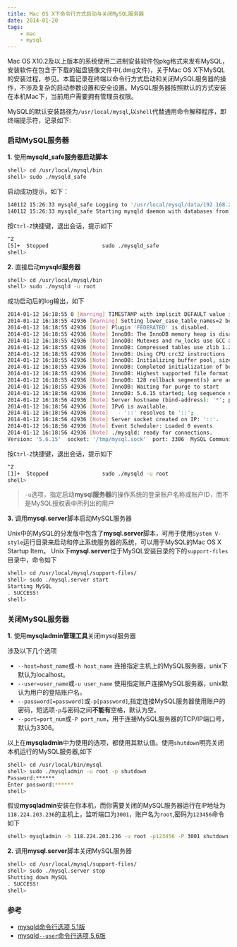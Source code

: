 ```yaml
---
title: Mac OS X下命令行方式启动与关闭MySQL服务器
date: 2014-01-20
tags:
    - mac
    - mysql
---
```


Mac OS X10.2及以上版本的系统使用二进制安装软件包pkg格式来发布MySQL，安装软件在包含于下载的磁盘镜像文件中(.dmg文件)，关于Mac OS X下MySQL的安装过程，参见。本篇记录在终端以命令行方式启动和关闭MySQL服务器的操作，不涉及复杂的启动参数设置和安全设置。MySQL服务器按照默认的方式安装在本机Mac下，当前用户需要拥有管理员权限。

MySQL的默认安装路径为`/usr/local/mysql`,以`shell`代替通用命令解释程序，即终端提示符，记录如下:

### 启动MySQL服务器

**1.** 使用**mysqld_safe服务器启动脚本**

```sh
shell> cd /usr/local/mysql/bin
shell> sudo ./mysqld_safe
```
启动成功提示，如下：

```sh
140112 15:26:33 mysqld_safe Logging to '/usr/local/mysql/data/192.168.2.111.err'.
140112 15:26:33 mysqld_safe Starting mysqld daemon with databases from /usr/local/mysql/data
```
按`Ctrl-Z`快捷键，退出会话，提示如下

```sh
^Z
[5]+  Stopped                 sudo ./mysqld_safe
shell>
```
**2.** 直接启动**mysqld服务器**

```sh
shell> cd /usr/local/mysql/bin
shell> sudo ./mysqld -u root
```
成功启动后的log输出，如下

```sh
2014-01-12 16:18:55 0 [Warning] TIMESTAMP with implicit DEFAULT value is deprecated. Please use --explicit_defaults_for_timestamp server option (see documentation for more details).
2014-01-12 16:18:55 42936 [Warning] Setting lower_case_table_names=2 because file system for /usr/local/mysql-5.6.15-osx10.7-x86_64/data/ is case insensitive
2014-01-12 16:18:55 42936 [Note] Plugin 'FEDERATED' is disabled.
2014-01-12 16:18:55 42936 [Note] InnoDB: The InnoDB memory heap is disabled
2014-01-12 16:18:55 42936 [Note] InnoDB: Mutexes and rw_locks use GCC atomic builtins
2014-01-12 16:18:55 42936 [Note] InnoDB: Compressed tables use zlib 1.2.3
2014-01-12 16:18:55 42936 [Note] InnoDB: Using CPU crc32 instructions
2014-01-12 16:18:55 42936 [Note] InnoDB: Initializing buffer pool, size = 128.0M
2014-01-12 16:18:55 42936 [Note] InnoDB: Completed initialization of buffer pool
2014-01-12 16:18:55 42936 [Note] InnoDB: Highest supported file format is Barracuda.
2014-01-12 16:18:55 42936 [Note] InnoDB: 128 rollback segment(s) are active.
2014-01-12 16:18:55 42936 [Note] InnoDB: Waiting for purge to start
2014-01-12 16:18:56 42936 [Note] InnoDB: 5.6.15 started; log sequence number 1645361
2014-01-12 16:18:56 42936 [Note] Server hostname (bind-address): '*'; port: 3306
2014-01-12 16:18:56 42936 [Note] IPv6 is available.
2014-01-12 16:18:56 42936 [Note]   - '::' resolves to '::';
2014-01-12 16:18:56 42936 [Note] Server socket created on IP: '::'.
2014-01-12 16:18:56 42936 [Note] Event Scheduler: Loaded 0 events
2014-01-12 16:18:56 42936 [Note] ./mysqld: ready for connections.
Version: '5.6.15'  socket: '/tmp/mysql.sock'  port: 3306  MySQL Community Server (GPL)
```

按`Ctrl-Z`快捷键，退出会话，提示如下
```sh
^Z
[1]+  Stopped                 sudo ./mysqld -u root
shell>
```
>`-u`选项，指定启动**mysql服务器**的操作系统的登录账户名称或账户ID，而不是MySQL授权表中所列出的用户

**3.** 调用**mysql.server**脚本启动MySQL服务器

Unix中的MySQL的分发版中包含了**mysql.server**脚本，可用于使用`System V-style`运行目录来启动和停止系统服务器的系统，可以用于MySQL的Mac OS X Startup Item。
Unix下**mysql.server**位于MySQL安装目录的下的`support-files`目录中，命令如下

```sh
shell> cd /usr/local/mysql/support-files/
shell> sudo ./mysql.server start
Starting MySQL
. SUCCESS!
shell>
```
### 关闭MySQL服务器

**1.** 使用**mysqladmin管理工具**关闭mysql服务器

涉及以下几个选项
+  `--host=host_name`或`-h host_name` 连接指定主机上的MySQL服务器，unix下默认为localhost。
+  `--user=user_name`或`-u user_name` 使用指定账户连接MySQL服务器，unix默认为用户的登陆账户名。
+  `--password[=password]`或`-p[password]`,指定连接MySQL服务器使用账户的密码，短选项`-p`与密码之间**不能有**空格，默认为空。
+  `--port=port_num`或`-P port_num`，用于连接MySQL服务器的TCP/IP端口号，默认为3306。

以上在**mysqladmin**中为使用的选项，都使用其默认值。使用`shutdown`明亮关闭本机运行的MySQL服务器,如下

```sh
shell> cd /usr/local/bin/mysql
shell> sudo ./mysqladmin -u root -p shutdown
Password:******
Enter password:******
shell>
```
假设**mysqladmin**安装在你本机，而你需要关闭的MySQL服务器运行在IP地址为`118.224.203.236`的主机上，监听端口为`3001`，账户名为`root`,密码为`123456`命令如下
```sh
shell> mysqladmin -h 118.224.203.236 -u root -p123456 -P 3001 shutdown
```
**2.** 调用**mysql.server**脚本关闭MySQL服务器

```sh
shell> cd /usr/local/mysql/support-files/
shell> sudo ./mysql.server stop
Shutting down MySQL
. SUCCESS!
shell>
```
### 参考

+ [mysqld命令行选项,5.1版](http://dev.mysql.com/doc/refman/5.1/zh/database-administration.html#server-options)
+ [mysqld`--user`命令行选项,5.6版](http://dev.mysql.com/doc/refman/5.6/en/server-options.html#option_mysqld_user)
